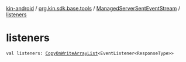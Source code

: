 [kin-android](../../index.md) / [org.kin.sdk.base.tools](../index.md) / [ManagedServerSentEventStream](index.md) / [listeners](./listeners.md)

# listeners

`val listeners: `[`CopyOnWriteArrayList`](https://docs.oracle.com/javase/6/docs/api/java/util/concurrent/CopyOnWriteArrayList.html)`<EventListener<ResponseType>>`